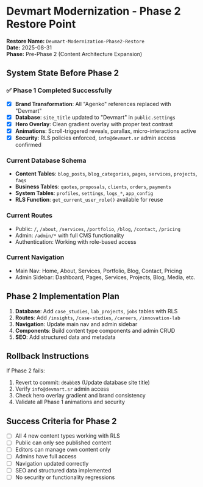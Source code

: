 # Devmart Modernization - Phase 2 Restore Point

**Restore Name:** `Devmart-Modernization-Phase2-Restore`  
**Date:** 2025-08-31  
**Phase:** Pre-Phase 2 (Content Architecture Expansion)  

## System State Before Phase 2

### ✅ Phase 1 Completed Successfully
- [x] **Brand Transformation**: All "Agenko" references replaced with "Devmart" 
- [x] **Database**: `site_title` updated to "Devmart" in `public.settings`
- [x] **Hero Overlay**: Clean gradient overlay with proper text contrast
- [x] **Animations**: Scroll-triggered reveals, parallax, micro-interactions active
- [x] **Security**: RLS policies enforced, `info@devmart.sr` admin access confirmed

### Current Database Schema
- **Content Tables**: `blog_posts`, `blog_categories`, `pages`, `services`, `projects`, `faqs`
- **Business Tables**: `quotes`, `proposals`, `clients`, `orders`, `payments`
- **System Tables**: `profiles`, `settings`, `logs_*`, `app_config`
- **RLS Function**: `get_current_user_role()` available for reuse

### Current Routes
- Public: `/`, `/about`, `/services`, `/portfolio`, `/blog`, `/contact`, `/pricing`
- Admin: `/admin/*` with full CMS functionality
- Authentication: Working with role-based access

### Current Navigation
- Main Nav: Home, About, Services, Portfolio, Blog, Contact, Pricing
- Admin Sidebar: Dashboard, Pages, Services, Projects, Blog, Media, etc.

## Phase 2 Implementation Plan
1. **Database**: Add `case_studies`, `lab_projects`, `jobs` tables with RLS
2. **Routes**: Add `/insights`, `/case-studies`, `/careers`, `/innovation-lab`
3. **Navigation**: Update main nav and admin sidebar  
4. **Components**: Build content type components and admin CRUD
5. **SEO**: Add structured data and metadata

## Rollback Instructions
If Phase 2 fails:
1. Revert to commit: `d6abb85` (Update database site title)
2. Verify `info@devmart.sr` admin access
3. Check hero overlay gradient and brand consistency
4. Validate all Phase 1 animations and security

## Success Criteria for Phase 2
- [ ] All 4 new content types working with RLS
- [ ] Public can only see published content
- [ ] Editors can manage own content only
- [ ] Admins have full access
- [ ] Navigation updated correctly
- [ ] SEO and structured data implemented
- [ ] No security or functionality regressions